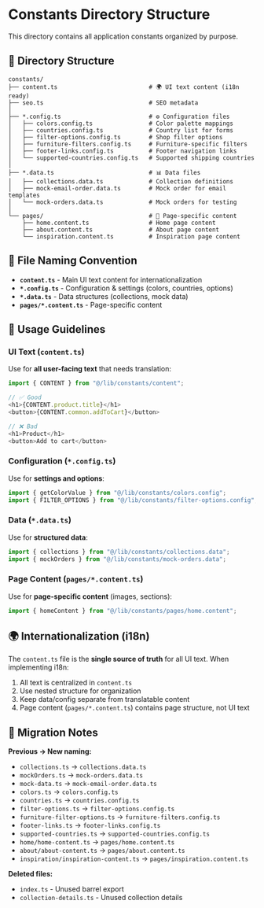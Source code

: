 # Constants Directory Structure

This directory contains all application constants organized by purpose.

## 📁 Directory Structure

```
constants/
├── content.ts                          # 🌍 UI text content (i18n ready)
├── seo.ts                              # SEO metadata
│
├── *.config.ts                         # ⚙️ Configuration files
│   ├── colors.config.ts                # Color palette mappings
│   ├── countries.config.ts             # Country list for forms
│   ├── filter-options.config.ts        # Shop filter options
│   ├── furniture-filters.config.ts     # Furniture-specific filters
│   ├── footer-links.config.ts          # Footer navigation links
│   └── supported-countries.config.ts   # Supported shipping countries
│
├── *.data.ts                           # 📊 Data files
│   ├── collections.data.ts             # Collection definitions
│   ├── mock-email-order.data.ts        # Mock order for email templates
│   └── mock-orders.data.ts             # Mock orders for testing
│
└── pages/                              # 📄 Page-specific content
    ├── home.content.ts                 # Home page content
    ├── about.content.ts                # About page content
    └── inspiration.content.ts          # Inspiration page content
```

## 📝 File Naming Convention

- **`content.ts`** - Main UI text content for internationalization
- **`*.config.ts`** - Configuration & settings (colors, countries, options)
- **`*.data.ts`** - Data structures (collections, mock data)
- **`pages/*.content.ts`** - Page-specific content

## 🎯 Usage Guidelines

### UI Text (`content.ts`)
Use for **all user-facing text** that needs translation:
```typescript
import { CONTENT } from "@/lib/constants/content";

// ✅ Good
<h1>{CONTENT.product.title}</h1>
<button>{CONTENT.common.addToCart}</button>

// ❌ Bad
<h1>Product</h1>
<button>Add to cart</button>
```

### Configuration (`*.config.ts`)
Use for **settings and options**:
```typescript
import { getColorValue } from "@/lib/constants/colors.config";
import { FILTER_OPTIONS } from "@/lib/constants/filter-options.config";
```

### Data (`*.data.ts`)
Use for **structured data**:
```typescript
import { collections } from "@/lib/constants/collections.data";
import { mockOrders } from "@/lib/constants/mock-orders.data";
```

### Page Content (`pages/*.content.ts`)
Use for **page-specific content** (images, sections):
```typescript
import { homeContent } from "@/lib/constants/pages/home.content";
```

## 🌍 Internationalization (i18n)

The `content.ts` file is the **single source of truth** for all UI text. When implementing i18n:

1. All text is centralized in `content.ts`
2. Use nested structure for organization
3. Keep data/config separate from translatable content
4. Page content (`pages/*.content.ts`) contains page structure, not UI text

## 🔄 Migration Notes

**Previous → New naming:**
- `collections.ts` → `collections.data.ts`
- `mockOrders.ts` → `mock-orders.data.ts`
- `mock-data.ts` → `mock-email-order.data.ts`
- `colors.ts` → `colors.config.ts`
- `countries.ts` → `countries.config.ts`
- `filter-options.ts` → `filter-options.config.ts`
- `furniture-filter-options.ts` → `furniture-filters.config.ts`
- `footer-links.ts` → `footer-links.config.ts`
- `supported-countries.ts` → `supported-countries.config.ts`
- `home/home-content.ts` → `pages/home.content.ts`
- `about/about-content.ts` → `pages/about.content.ts`
- `inspiration/inspiration-content.ts` → `pages/inspiration.content.ts`

**Deleted files:**
- `index.ts` - Unused barrel export
- `collection-details.ts` - Unused collection details
